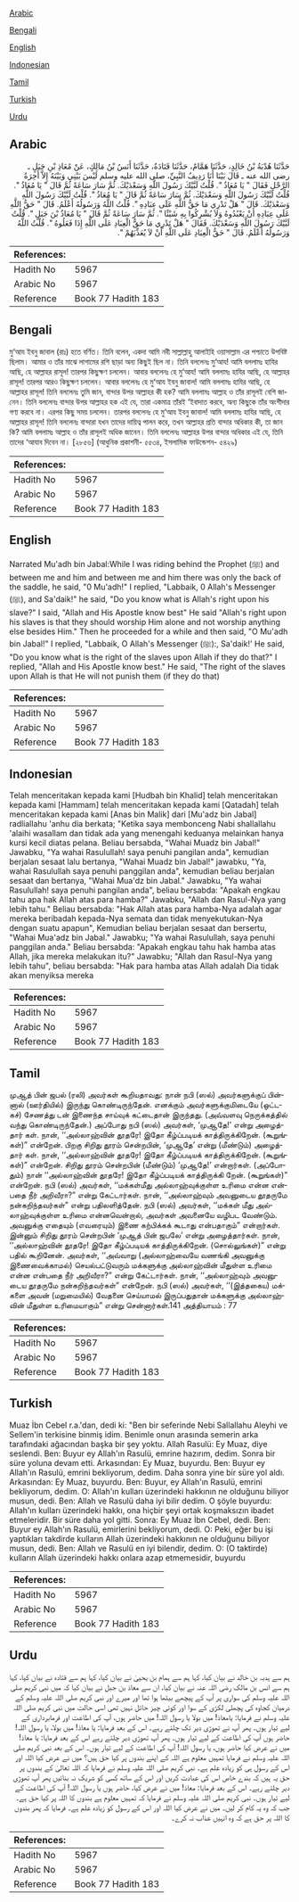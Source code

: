 [Arabic](#arabic)

[Bengali](#bengali)

[English](#english)

[Indonesian](#indonesian)

[Tamil](#tamil)

[Turkish](#turkish)

[Urdu](#urdu)

## Arabic


<div dir="rtl" lang="ar" style={{fontSize:'larger',backgroundColor:'#f8f9fa',padding:20}}>
حَدَّثَنَا هُدْبَةُ بْنُ خَالِدٍ، حَدَّثَنَا هَمَّامٌ، حَدَّثَنَا قَتَادَةُ، حَدَّثَنَا أَنَسُ بْنُ مَالِكٍ، عَنْ مُعَاذِ بْنِ جَبَلٍ ـ رضى الله عنه ـ قَالَ بَيْنَا أَنَا رَدِيفُ النَّبِيِّ، صلى الله عليه وسلم لَيْسَ بَيْنِي وَبَيْنَهُ إِلاَّ أَخِرَةُ الرَّحْلِ فَقَالَ ‏"‏ يَا مُعَاذُ ‏"‏‏.‏ قُلْتُ لَبَّيْكَ رَسُولَ اللَّهِ وَسَعْدَيْكَ‏.‏ ثُمَّ سَارَ سَاعَةً ثُمَّ قَالَ ‏"‏ يَا مُعَاذُ ‏"‏‏.‏ قُلْتُ لَبَّيْكَ رَسُولَ اللَّهِ وَسَعْدَيْكَ‏.‏ ثُمَّ سَارَ سَاعَةً ثُمَّ قَالَ ‏"‏ يَا مُعَاذُ ‏"‏‏.‏ قُلْتُ لَبَّيْكَ رَسُولَ اللَّهِ وَسَعْدَيْكَ‏.‏ قَالَ ‏"‏ هَلْ تَدْرِي مَا حَقُّ اللَّهِ عَلَى عِبَادِهِ ‏"‏‏.‏ قُلْتُ اللَّهُ وَرَسُولُهُ أَعْلَمُ‏.‏ قَالَ ‏"‏ حَقُّ اللَّهِ عَلَى عِبَادِهِ أَنْ يَعْبُدُوهُ وَلاَ يُشْرِكُوا بِهِ شَيْئًا ‏"‏‏.‏ ثُمَّ سَارَ سَاعَةً ثُمَّ قَالَ ‏"‏ يَا مُعَاذُ بْنَ جَبَلٍ ‏"‏‏.‏ قُلْتُ لَبَّيْكَ رَسُولَ اللَّهِ وَسَعْدَيْكَ‏.‏ فَقَالَ ‏"‏ هَلْ تَدْرِي مَا حَقُّ الْعِبَادِ عَلَى اللَّهِ إِذَا فَعَلُوهُ ‏"‏‏.‏ قُلْتُ اللَّهُ وَرَسُولُهُ أَعْلَمُ‏.‏ قَالَ ‏"‏ حَقُّ الْعِبَادِ عَلَى اللَّهِ أَنْ لاَ يُعَذِّبَهُمْ ‏"‏‏.‏
</div>
<div style={{backgroundColor:'#f8f9fa',padding:20, marginBottom: 10}}><table> <thead> <tr> <th>References:</th> <th></th> </tr> </thead> <tbody><tr><td>Hadith No</td><td>5967</td></tr><tr><td>Arabic No</td><td>5967</td></tr><tr><td>Reference</td><td>Book 77 Hadith 183</td></tr></tbody></table></div>

## Bengali


<div dir="ltr" lang="bn" style={{fontSize:'larger',backgroundColor:'#f8f9fa',padding:20}}>
মু‘আয ইবনু জাবাল (রাঃ) হতে বর্ণিত। তিনি বলেন, একদা আমি নবী সাল্লাল্লাহু আলাইহি ওয়াসাল্লাম এর পশ্চাতে উপবিষ্ট ছিলাম। আমার ও তাঁর মাঝে লাগামের রশি ছাড়া অন্য কিছুই ছিল না। তিনি বললেনঃ মু‘আয! আমি বললামঃ হাযির আছি, হে আল্লাহর রাসূল! তারপর কিছুক্ষণ চললেন। আবার বললেনঃ হে মু‘আয! আমি বললামঃ হাযির আছি, হে আল্লাহর রাসূল! তারপর আরও কিছুক্ষণ চললেন। আবার বললেনঃ হে মু‘আয ইবনু জাবাল! আমি বললামঃ হাযির আছি, হে আল্লাহর রাসূল! তিনি বললেনঃ তুমি জান, বান্দার উপর আল্লাহর কী হক? আমি বললামঃ আল্লাহ ও তাঁর রাসূলই বেশি জানেন। তিনি বললেনঃ বান্দার উপর আল্লাহর হক এই যে, তারা একমাত্র তাঁরই ‘ইবাদাত করবে, অন্য কিছুকে তাঁর অংশীদার গণ্য করবে না। এরপর কিছু সময় চললেন। তারপর বললেনঃ হে মু‘আয ইবনু জাবাল! আমি বললামঃ হাযির আছি, হে আল্লাহর রাসূল! তিনি বললেনঃ বান্দারা যখন তাদের দায়িত্ব পালন করে, তখন আল্লাহর প্রতি বান্দার অধিকার কী, তা জান কি? আমি বললামঃ আল্লাহ ও তাঁর রাসূলই অধিক জানেন। তিনি বললেনঃ আল্লাহর উপর বান্দার অধিকার এই যে, তিনি তাদের ‘আযাব দিবেন না। [২৮৫৬] (আধুনিক প্রকাশনী- ৫৫৩৪, ইসলামিক ফাউন্ডেশন- ৫৪২৯)
</div>
<div style={{backgroundColor:'#f8f9fa',padding:20, marginBottom: 10}}><table> <thead> <tr> <th>References:</th> <th></th> </tr> </thead> <tbody><tr><td>Hadith No</td><td>5967</td></tr><tr><td>Arabic No</td><td>5967</td></tr><tr><td>Reference</td><td>Book 77 Hadith 183</td></tr></tbody></table></div>

## English


<div dir="ltr" lang="en" style={{fontSize:'larger',backgroundColor:'#f8f9fa',padding:20}}>
Narrated Mu'adh bin Jabal:While I was riding behind the Prophet (ﷺ) and between me and him and between me and him there was only the back of the saddle, he said, "0 Mu'adh!" I replied, "Labbaik, 0 Allah's Messenger (ﷺ), and Sa'daik!" he said, "Do you know what is Allah's right upon his slave?" I said, "Allah and His Apostle know best" He said "Allah's right upon his slaves is that they should worship Him alone and not worship anything else besides Him." Then he proceeded for a while and then said, "O Mu'adh bin Jabal!" I replied, "Labbaik, O Allah's Messenger (ﷺ):, Sa'daik!' He said, "Do you know what is the right of the slaves upon Allah if they do that?" I replied, "Allah and His Apostle know best." He said, "The right of the slaves upon Allah is that He will not punish them (if they do that)
</div>
<div style={{backgroundColor:'#f8f9fa',padding:20, marginBottom: 10}}><table> <thead> <tr> <th>References:</th> <th></th> </tr> </thead> <tbody><tr><td>Hadith No</td><td>5967</td></tr><tr><td>Arabic No</td><td>5967</td></tr><tr><td>Reference</td><td>Book 77 Hadith 183</td></tr></tbody></table></div>

## Indonesian


<div dir="ltr" lang="id" style={{fontSize:'larger',backgroundColor:'#f8f9fa',padding:20}}>
Telah menceritakan kepada kami [Hudbah bin Khalid] telah menceritakan kepada kami [Hammam] telah menceritakan kepada kami [Qatadah] telah menceritakan kepada kami [Anas bin Malik] dari [Mu'adz bin Jabal] radliallahu 'anhu dia berkata; "Ketika saya membonceng Nabi shallallahu 'alaihi wasallam dan tidak ada yang menengahi keduanya melainkan hanya kursi kecil diatas pelana. Beliau bersabda, "Wahai Muadz bin Jabal!" Jawabku, "Ya wahai Rasulullah! saya penuhi pangilan anda", kemudian berjalan sesaat lalu bertanya, "Wahai Muadz bin Jabal!" jawabku, "Ya, wahai Rasulullah saya penuhi panggilan anda", kemudian beliau berjalan sesaat dan bertanya, "Wahai Mua'dz bin Jabal." Jawabku, "Ya wahai Rasulullah! saya penuhi pangilan anda", beliau bersabda: "Apakah engkau tahu apa hak Allah atas para hamba?" Jawabku, "Allah dan Rasul-Nya yang lebih tahu." Beliau bersabda: "Hak Allah atas para hamba-Nya adalah agar mereka beribadah kepada-Nya semata dan tidak menyekutukan-Nya dengan suatu apapun", Kemudian beliau berjalan sesaat dan bersertu, "Wahai Mua'adz bin Jabal." Jawabku; "Ya wahai Rasulullah, saya penuhi panggilan anda." Beliau bersabda: "Apakah engkau tahu hak hamba atas Allah, jika mereka melakukan itu?" Jawabku; "Allah dan Rasul-Nya yang lebih tahu", beliau bersabda: "Hak para hamba atas Allah adalah Dia tidak akan menyiksa mereka
</div>
<div style={{backgroundColor:'#f8f9fa',padding:20, marginBottom: 10}}><table> <thead> <tr> <th>References:</th> <th></th> </tr> </thead> <tbody><tr><td>Hadith No</td><td>5967</td></tr><tr><td>Arabic No</td><td>5967</td></tr><tr><td>Reference</td><td>Book 77 Hadith 183</td></tr></tbody></table></div>

## Tamil


<div dir="ltr" lang="ta" style={{fontSize:'larger',backgroundColor:'#f8f9fa',padding:20}}>
முஆத் பின் ஜபல் (ரலி) அவர்கள் கூறியதாவது: நான் நபி (ஸல்) அவர்களுக்குப் பின்னால் (ஊர்தியில்) இருந்து கொண்டிருந்தேன். எனக்கும் அவர்களுக்குமிடையே (ஒட்டகச்) சேணத்து டன் இணைந்த சாய்வுக் கட்டைதான் இருந்தது. (அவ்வளவு நெருக்கத்தில் வந்து கொண்டிருந்தேன்.) அப்போது நபி (ஸல்) அவர்கள், ‘முஆதே!’ என்று அழைத்தார் கள். நான், ‘‘அல்லாஹ்வின் தூதரே! இதோ கீழ்ப்படியக் காத்திருக்கிறேன். (கூறுங்கள்)” என்றேன். பிறகு சிறிது தூரம் சென்றபின், ‘முஆதே’ என்று (மீண்டும்) அழைத்தார் கள். நான், ‘‘அல்லாஹ்வின் தூதரே! இதோ கீழ்ப்படியக் காத்திருக்கிறேன். (கூறுங்கள்)” என்றேன். சிறிது தூரம் சென்றபின் (மீண்டும்) ‘முஆதே!’ என்றார்கள். (அப்போதும்) நான் ‘‘அல்லாஹ்வின் தூதரே! இதோ கீழ்ப்படியக் காத்திருக்கி றேன். (கூறுங்கள்)” என்றேன். நபி (ஸல்) அவர்கள், ‘‘மக்கள்மீது அல்லாஹ்வுக்குள்ள உரிமை என்ன என்பதை நீர் அறிவீரா?” என்று கேட்டார்கள். நான், ‘‘அல்லாஹ்வும் அவனுடைய தூதருமே நன்கறிந்தவர்கள்” என்று பதிலளித்தேன். நபி (ஸல்) அவர்கள், ‘‘மக்கள் மீது அல்லாஹ்வுக்குள்ள உரிமை என்னவென்றால், அவர்கள் அவனையே வழிபட வேண்டும். அவனுக்கு எதையும் (எவரையும்) இணை கற்பிக்கக் கூடாது என்பதாகும்” என்றார்கள். இன்னும் சிறிது தூரம் சென்றபின் ‘முஆத் பின் ஜபலே’ என்று அழைத்தார்கள். நான், ‘‘அல்லாஹ்வின் தூதரே! இதோ கீழ்ப்படியக் காத்திருக்கிறேன். (சொல்லுங்கள்)” என்று பதில் கூறினேன். அவர்கள், ‘‘அவ்வாறு (அல்லாஹ்வையே வணங்கி அவனுக்கு இணைவைக்காமல்) செயல்பட்டுவரும் மக்களுக்கு அல்லாஹ்வின் மீதுள்ள உரிமை என்ன என்பதை நீர் அறிவீரா?” என்று கேட்டார்கள். நான், ‘‘அல்லாஹ்வும் அவனுடைய தூதருமே நன்கறிந்தவர்கள்” என்றேன். நபி (ஸல்) அவர்கள், ‘‘(இத்தகைய) மக்களை அவன் (மறுமையில்) வேதனை செய்யாமல் இருப்பதுதான் மக்களுக்கு அல்லாஹ்வின் மீதுள்ள உரிமையாகும்” என்று சென்னார்கள்.141 அத்தியாயம் : 77
</div>
<div style={{backgroundColor:'#f8f9fa',padding:20, marginBottom: 10}}><table> <thead> <tr> <th>References:</th> <th></th> </tr> </thead> <tbody><tr><td>Hadith No</td><td>5967</td></tr><tr><td>Arabic No</td><td>5967</td></tr><tr><td>Reference</td><td>Book 77 Hadith 183</td></tr></tbody></table></div>

## Turkish


<div dir="ltr" lang="tr" style={{fontSize:'larger',backgroundColor:'#f8f9fa',padding:20}}>
Muaz İbn Cebel r.a.'dan, dedi ki: "Ben bir seferinde Nebi Sallallahu Aleyhi ve Sellem'in terkisine binmiş idim. Benimle onun arasında semerin arka tarafındaki ağacından başka bir şey yoktu. Allah Rasulü: Ey Muaz, diye seslendi. Ben: Buyur ey Allah'ın Rasulü, emrine hazırım, dedim. Sonra bir süre yoluna devam etti. Arkasından: Ey Muaz, buyurdu. Ben: Buyur ey Allah'ın Rasulü, emrini bekliyorum, dedim. Daha sonra yine bir süre yol aldı. Arkasından: Ey Muaz, buyurdu. Ben: Buyur, ey Allah'ın Rasulü, emrini bekliyorum, dedim. O: Allah'ın kulları üzerindeki hakkının ne olduğunu biliyor musun, dedi. Ben: Allah ve Rasulü daha iyi bilir dedim. O şöyle buyurdu: Allah'ın kulları üzerindeki hakkı, ona hiçbir şeyi ortak koşmaksızın ibadet etmeleridir. Bir süre daha yol gitti. Sonra: Ey Muaz İbn Cebel, dedi. Ben: Buyur ey AIlah'ın Rasulü, emirlerini bekliyorum, dedi. O: Peki, eğer bu işi yaptıkları takdirde kulların Allah üzerindeki hakkının ne olduğunu biliyor musun, dedi. Ben: Allah ve Rasulü en iyi bilendir, dedim. O: (O taktirde) kulların Allah üzerindeki hakkı onlara azap etmemesidir, buyurdu
</div>
<div style={{backgroundColor:'#f8f9fa',padding:20, marginBottom: 10}}><table> <thead> <tr> <th>References:</th> <th></th> </tr> </thead> <tbody><tr><td>Hadith No</td><td>5967</td></tr><tr><td>Arabic No</td><td>5967</td></tr><tr><td>Reference</td><td>Book 77 Hadith 183</td></tr></tbody></table></div>

## Urdu


<div dir="rtl" lang="ur" style={{fontSize:'larger',backgroundColor:'#f8f9fa',padding:20}}>
ہم سے ہدبہ بن خالد نے بیان کیا، کہا ہم سے ہمام بن یحییٰ نے بیان کیا، کہا ہم سے قتادہ نے بیان کیا، کہا ہم سے انس بن مالک رضی اللہ عنہ نے بیان کیا، ان سے معاذ بن جبل نے بیان کیا کہ میں نبی کریم صلی اللہ علیہ وسلم کی سواری پر آپ کے پیچھے بیٹھا ہوا تھا اور میرے اور نبی کریم صلی اللہ علیہ وسلم کے درمیان کجاوہ کی پچھلی لکڑی کے سوا اور کوئی چیز حائل نہیں تھی اسی حالت میں نبی کریم صلی اللہ علیہ وسلم نے فرمایا: یامعاذ! میں بولا یا رسول اللہ! میں حاضر ہوں، آپ کی اطاعت اور فرمابرداری کے لیے تیار ہوں۔ پھر آپ نے تھوڑی دیر تک چلتے رہے۔ اس کے بعد فرمایا: یا معاذ! میں بولا، یا رسول اللہ! حاضر ہوں آپ کی اطاعت کے لیے تیار ہوں۔ پھر آپ تھوڑی دیر چلتے رہے اس کے بعد فرمایا: یا معاذ! میں نے عرض کیا حاضر ہوں، یا رسول اللہ! آپ کی اطاعت کے لیے تیار ہوں۔ اس کے بعد نبی کریم صلی اللہ علیہ وسلم نے فرمایا تمہیں معلوم ہے اللہ کے اپنے بندوں پر کیا حق ہیں؟ میں نے عرض کیا اللہ اور اس کے رسول ہی کو زیادہ علم ہے۔ نبی کریم صلی اللہ علیہ وسلم نے فرمایا کہ اللہ تعالیٰ کے بندوں پر حق یہ ہیں کہ بندے خاص اس کی عبادت کریں اور اس کے ساتھ کسی کو شریک نہ بنائیں پھر آپ تھوڑی دیر چلتے رہے۔ اس کے بعد فرمایا: معاذ! میں نے عرض کیا، حاضر ہوں یا رسول اللہ! آپ کی اطاعت کے لیے تیار ہوں۔ نبی کریم صلی اللہ علیہ وسلم نے فرمایا کہ تمہیں معلوم ہے بندوں کا اللہ پر کیا حق ہے۔ جب کہ وہ یہ کام کر لیں۔ میں نے عرض کیا اللہ اور اس کے رسول کو زیادہ علم ہے۔ فرمایا کہ پھر بندوں کا اللہ پر حق ہے کہ وہ انہیں عذاب نہ کرے۔
</div>
<div style={{backgroundColor:'#f8f9fa',padding:20, marginBottom: 10}}><table> <thead> <tr> <th>References:</th> <th></th> </tr> </thead> <tbody><tr><td>Hadith No</td><td>5967</td></tr><tr><td>Arabic No</td><td>5967</td></tr><tr><td>Reference</td><td>Book 77 Hadith 183</td></tr></tbody></table></div>